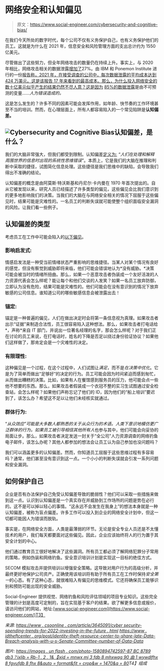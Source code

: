 # 网络安全和认知偏见

> 原文：<https://www.social-engineer.com/cybersecurity-and-cognitive-bias/>

在我们今天所处的数字时代，每个公司不仅有义务保护自己，也有义务保护他们的员工。这就是为什么在 2021 年，信息安全和风险管理方面的支出总计约为 1550 亿美元。

尽管做出了这些努力，但全年网络攻击的数量仍在持续上升。事实上，与 2020 年相比，网络攻击相关的数据泄露[增加了](https://www.idtheftcenter.org/post/identity-theft-resource-center-to-share-latest-data-breach-analysis-with-u-s-senate-commerce-committee-number-of-data-breaches-in-2021-surpasses-all-of-2020/)27%。由 IBM 和 Ponemon Institute 进行的一份[报告称，2021 年，在接受调查的公司中，每次数据泄露的平均成本达到 424 万美元。这是该报告 17 年来看到的最高成本。那么，为什么投入网络安全的数十亿美元似乎产生的结果仍然不尽人意？这是因为](https://newsroom.ibm.com/2021-07-28-IBM-Report-Cost-of-a-Data-Breach-Hits-Record-High-During-Pandemic) [85%的数据泄露](https://www.tessian.com/research/the-psychology-of-human-error/)是由不可预测的变量……*人为错误造成的。*

这是怎么发生的？许多不同的因素可能会发挥作用，如年龄、快节奏的工作环境甚至不当的培训。然而，在心理层面上，所有人都容易陷入的一个常见陷阱是**认知偏差。**

## ![Cybersecurity and Cognitive Bias ](img/8fa4d82b9c98ec6bc958b98da422ee61.png)认知偏差，是什么？

我们的大脑非常强大，但我们都受到限制。认知偏差[定义为:](https://www.verywellmind.com/what-is-a-cognitive-bias-2794963) *“人们在处理和解释周围世界的信息时出现的系统性思维错误”*。本质上，它是我们的大脑在推理和判断中采取的捷径，试图简化信息处理。这些捷径是我们思维中的缺陷，会导致我们得出不准确的结论。

认知偏差的概念是由阿莫斯·特沃斯基和丹尼尔·卡内曼在 1970 年首次提出的。自从它被发现以来，研究人员已经描述了许多类型的偏见，这些偏见会比我们意识到的更多地影响我们的决策。当我们的大脑在与网络安全相关的情况下屈服于这些偏见时，结果可能是灾难性的。一名员工的判断失误就可能使整个组织面临安全漏洞的风险。让我们看一些例子。

## 认知偏差的类型

考虑员工在工作中可能会陷入的[以下偏见](https://www.securitymagazine.com/articles/96918-10-cognitive-biases-that-can-derail-cybersecurity-programs)。

### 影响启发式:

情感启发法是一种受当前情绪状态严重影响的思维捷径。当某人对某个情况有良好的感觉，但没有察觉到威胁即将来临，他们可能会错误地认为*没有威胁。*决策可能会被当时的情绪所扭曲。那么，如果一个恶意攻击者伪装成一个友好活泼的人力资源代表会怎么样呢？能让每个和他们交谈的人发笑？如果一名员工放弃防御，立即认为没有危险，结果可能是灾难性的。他们可能会在没有意识到的情况下放弃敏感的公司信息。谁知道公司的哪些敏感信息会被泄露出去！

### 锚定:

锚定是一种普遍的偏见，人们在做出决定时会将第一条信息视为真理。如果攻击者出示“证据”来制造合法性，员工很容易陷入这种想法。那么，如果攻击者打电话给*，声称*来自 IT 部门，并说出一位著名经理的名字，那会怎么样呢？对于我们正在讨论的员工来说，在打电话时，姓名的下降是否足以绕过身份验证协议？如果他们这样做了，那肯定会是一个灾难性的决定。

### 有限理性:

这种偏见是一个过程，在这个过程中，人们试图让*满足*，而不是*在决策中优化*。它是为了简单而做出“足够好”的决定的行为。员工可能会因为时间紧迫而感到匆忙，从而做出糟糕的决策。比如，如果有人在餐馆感到服务员的压力，他可能会点一些他不想要的东西。那么，如果攻击者假装成一个衣冠不整的实习生试图通过安全检查站，会怎么样呢？如果他们声称忘记了他们的 ID，因为他们的“船上培训”要迟到了，该怎么办？希望这不足以让他们未经核实就通过。

### 群体行为:

“*从众效应”*可能是大多数人都熟悉的关于从众行为的术语。人类下意识地模仿更广泛群体的行为。如果员工被引导相信*其他所有人*也参与其中，他们可能会向妥协的局面让步。那么，如果攻击者决定发送一封关于“全公司”人力资源调查的网络钓鱼电子邮件，该怎么办呢？其他人都参加的想法会让员工认为自己参加也没问题吗？

我们可以涵盖更多的认知偏差。然而，你知道员工屈服于这些思维过程有多容易吗？通常，他们甚至没有意识到这一点。一个小小的判断失误就会引发一系列问题和安全漏洞。

## 如何保护自己

企业是否有办法保护自己免受认知偏差导致的脆弱性？他们可以采取一些措施来做到这一点。认识到认知偏差是一个真实存在并威胁到工作场所的问题是势在必行的。这不是可以掉以轻心的事情。“这永远不会发生在我身上”的想法本身就是一种认知偏差，被称为盲点偏差。许多工作可以投入到企业的网络安全计划中，但这一切都可能因人为错误而脱轨。

事实是，在网络安全方面，人类是最薄弱的环节。无论是安全专业人员还是不太懂技术的用户，我们每天都要面对这些偏见。因此，企业应该始终将人的行为置于其安全计划的中心。

他们通过教育员工很好地解决了这些漏洞。所有员工都必须了解网络犯罪分子常用的策略，例如伪装和网络钓鱼。安全意识培训计划是实现这一目标的绝佳方式。

SECOM 模拟攻击并提供培训以增强安全策略。这导致对用户行为的高级分析，并最终更好地保护公司资产。正确使用该培训将有助于所有员工在工作时保持*安全第一*的心态。有了这种心态，就很难陷入有偏见的思维模式。它还将确保员工能够识别和预防可能出现的安全威胁。

Social-Engineer 提供视觉、网络钓鱼和风险评估领域的项目专业知识。这些完全管理的计划是高度可定制的，旨在实现基于客户的结果。欲了解更多信息或报价，请访问他们的网站，地址:[www.social-engineer.com](https://www.social-engineer.com/)T3】

*来源:*
[*https://www . csoonline . com/article/3645091/cyber security-spending-trends-for-2022-investing-in-the-future . html*](https://www.csoonline.com/article/3645091/cybersecurity-spending-trends-for-2022-investing-in-the-future.html)
[*https://www . idtheftcenter . org/post/identity-theft-resource-center-to-share-late-Data-Breach-analysis-with-u-s-Senate-Committee-number-of-Data-Data*](https://www.idtheftcenter.org/post/identity-theft-resource-center-to-share-latest-data-breach-analysis-with-u-s-senate-commerce-committee-number-of-data-breaches-in-2021-surpasses-all-of-2020/)

*图片:
[https://images . un flash . com/photo-1580894742597-87 BC 8789 db3？ixlib = Rb-1 . 2 . 1&【ixid = mnwx mj 3 fdb 8 mhxwag 90 由 1 wywdlfhx 8 fgvufdb 8 fhx 8&auto = format&fit = crop&w = 1470&q = 80](https://images.unsplash.com/photo-1580894742597-87bc8789db3d?ixlib=rb-1.2.1&ixid=MnwxMjA3fDB8MHxwaG90by1wYWdlfHx8fGVufDB8fHx8&auto=format&fit=crop&w=1470&q=80)T4】组成*